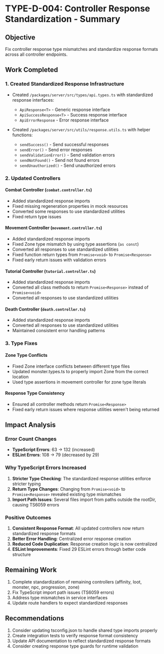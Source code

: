 # TYPE-D-004: Controller Response Standardization - Summary

## Objective
Fix controller response type mismatches and standardize response formats across all controller endpoints.

## Work Completed

### 1. Created Standardized Response Infrastructure
- Created `/packages/server/src/types/api.types.ts` with standardized response interfaces:
  - `ApiResponse<T>` - Generic response interface
  - `ApiSuccessResponse<T>` - Success response interface
  - `ApiErrorResponse` - Error response interface

- Created `/packages/server/src/utils/response.utils.ts` with helper functions:
  - `sendSuccess()` - Send successful responses
  - `sendError()` - Send error responses
  - `sendValidationError()` - Send validation errors
  - `sendNotFound()` - Send not found errors
  - `sendUnauthorized()` - Send unauthorized errors

### 2. Updated Controllers

#### Combat Controller (`combat.controller.ts`)
- Added standardized response imports
- Fixed missing regeneration properties in mock resources
- Converted some responses to use standardized utilities
- Fixed return type issues

#### Movement Controller (`movement.controller.ts`)
- Added standardized response imports
- Fixed Zone type mismatch by using type assertions (`as const`)
- Converted all responses to use standardized utilities
- Fixed function return types from `Promise<void>` to `Promise<Response>`
- Fixed early return issues with validation errors

#### Tutorial Controller (`tutorial.controller.ts`)
- Added standardized response imports
- Converted all class methods to return `Promise<Response>` instead of `Promise<void>`
- Converted all responses to use standardized utilities

#### Death Controller (`death.controller.ts`)
- Added standardized response imports
- Converted all responses to use standardized utilities
- Maintained consistent error handling patterns

### 3. Type Fixes

#### Zone Type Conflicts
- Fixed Zone interface conflicts between different type files
- Updated monster.types.ts to properly import Zone from the correct location
- Used type assertions in movement controller for zone type literals

#### Response Type Consistency
- Ensured all controller methods return `Promise<Response>`
- Fixed early return issues where response utilities weren't being returned

## Impact Analysis

### Error Count Changes
- **TypeScript Errors**: 63 → 132 (increased)
- **ESLint Errors**: 108 → 79 (decreased by 29)

### Why TypeScript Errors Increased
1. **Stricter Type Checking**: The standardized response utilities enforce stricter typing
2. **Return Type Changes**: Changing from `Promise<void>` to `Promise<Response>` revealed existing type mismatches
3. **Import Path Issues**: Several files import from paths outside the rootDir, causing TS6059 errors

### Positive Outcomes
1. **Consistent Response Format**: All updated controllers now return standardized response formats
2. **Better Error Handling**: Centralized error response creation
3. **Reduced Code Duplication**: Response creation logic is now centralized
4. **ESLint Improvements**: Fixed 29 ESLint errors through better code structure

## Remaining Work
1. Complete standardization of remaining controllers (affinity, loot, monster, npc, progression, zone)
2. Fix TypeScript import path issues (TS6059 errors)
3. Address type mismatches in service interfaces
4. Update route handlers to expect standardized responses

## Recommendations
1. Consider updating tsconfig.json to handle shared type imports properly
2. Create integration tests to verify response format consistency
3. Update API documentation to reflect standardized response formats
4. Consider creating response type guards for runtime validation
